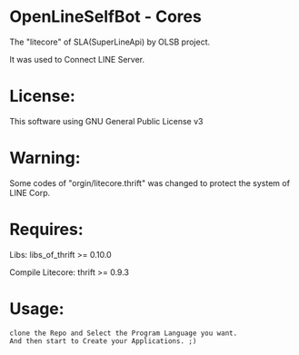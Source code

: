 OpenLineSelfBot - Cores
==================
The "litecore" of SLA(SuperLineApi) by OLSB project.

It was used to Connect LINE Server.

# License:
This software using GNU General Public License v3

# Warning:
Some codes of "orgin/litecore.thrift" was changed to protect the system of LINE Corp.

# Requires:

Libs:
    libs_of_thrift >= 0.10.0

Compile Litecore:
    thrift >= 0.9.3

# Usage:
    clone the Repo and Select the Program Language you want.
    And then start to Create your Applications. ;)